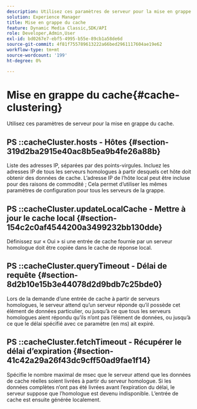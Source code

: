 ```yaml
---
description: Utilisez ces paramètres de serveur pour la mise en grappe du cache.
solution: Experience Manager
title: Mise en grappe du cache
feature: Dynamic Media Classic,SDK/API
role: Developer,Admin,User
exl-id: bd0267e7-ebf5-4995-b55e-89cb1a58de6d
source-git-commit: 4f81f755789613222a66bed2961117604ae19e62
workflow-type: tm+mt
source-wordcount: '199'
ht-degree: 0%

---
```


# Mise en grappe du cache{#cache-clustering}

Utilisez ces paramètres de serveur pour la mise en grappe du cache.

## PS ::cacheCluster.hosts - Hôtes {#section-319d2ba2915e40ac8b5ea9b4fe26a88b}

Liste des adresses IP, séparées par des points-virgules. Incluez les adresses IP de tous les serveurs homologues à partir desquels cet hôte doit obtenir des données de cache. L’adresse IP de l’hôte local peut être incluse pour des raisons de commodité ; Cela permet d’utiliser les mêmes paramètres de configuration pour tous les serveurs de la grappe.

## PS ::cacheCluster.updateLocalCache - Mettre à jour le cache local {#section-154c2c0af4544200a3499232bb130dde}

Définissez sur « Oui » si une entrée de cache fournie par un serveur homologue doit être copiée dans le cache de réponse local.

## PS ::cacheCluster.queryTimeout - Délai de requête {#section-8d2b10e15b3e44078d2d9bdb7c25bde0}

Lors de la demande d’une entrée de cache à partir de serveurs homologues, le serveur attend qu’un serveur réponde qu’il possède cet élément de données particulier, ou jusqu’à ce que tous les serveurs homologues aient répondu qu’ils n’ont pas l’élément de données, ou jusqu’à ce que le délai spécifié avec ce paramètre (en ms) ait expiré.

## PS ::cacheCluster.fetchTimeout - Récupérer le délai d’expiration {#section-41c42a29a26f43dc9cff50ad9fae1f14}

Spécifie le nombre maximal de msec que le serveur attend que les données de cache réelles soient livrées à partir du serveur homologue. Si les données complètes n’ont pas été livrées avant l’expiration du délai, le serveur suppose que l’homologue est devenu indisponible. L’entrée de cache est ensuite générée localement.
